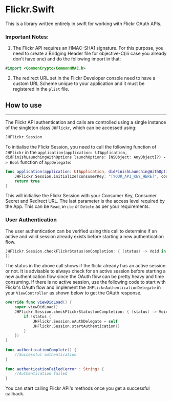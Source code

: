 # Flickr.Swift

This is a library written entirely in swift for working with Flickr OAuth APIs.

### Important Notes:
1. The Flickr API requires an HMAC-SHA1 signature. For this purpose, you need to create a Bridging Header file for objective-C(in case you already don't have one) and do the following import in that:
```swift
#import <CommonCrypto/CommonHMAC.h>
```
2. The redirect URL set in the Flickr Developer console need to have a custom URL Scheme unique to your application and it must be registered in the `plist` file.

## How to use
---
The Flickr API authentication and calls are controlled using a single instance of the singleton class `JHFlickr`, which can be accessed using:

```swift
JHFlickr.Session
```
To initialise the Flickr Session, you need to call the following function of `JHFlickr` in the `application(application: UIApplication, didFinishLaunchingWithOptions launchOptions: [NSObject: AnyObject]?) -> Bool` function of `AppDelegate`:

```swift
func application(application: UIApplication, didFinishLaunchingWithOptions launchOptions: [NSObject: AnyObject]?) -> Bool {
    JHFlickr.Session.initialize(consumerKey: "[YOUR_API_KEY_HERE]", consumerSecret: "[YOUR_API_SECRET_HERE]", redirectURL: NSURL(string: "[YOUR_REDIRECT_URL_HERE]")!, accessLevel: .Delete)
    return true
}
```

This will initialise the Flickr Session with your Consumer Key, Consumer Secret and Redirect URL. The last parameter is the access level required by the App. This can be `Read`, `Write` or `Delete` as per your requirements.

### User Authentication

The user authentication can be verified using this call to determine if an active and valid session already exists before starting a new authentication flow.

```swift
JHFlickr.Session.checkFlickrStatus(onCompletion: { (status) -> Void in
})
```

The status in the above call shows if the flickr already has an active session or not. It is advisable to always check for an active session before starting a new authentication flow since the OAuth flow can be pretty heavy and time consuming. If there is no active session, use the following code to start with Flickr's OAuth flow and implement the `JHFlickrAuthenticationDelegate` in your `ViewController` as shown below to get the OAuth response.

```swift
override func viewDidLoad() {
    super.viewDidLoad()
    JHFlickr.Session.checkFlickrStatus(onCompletion: { (status) -> Void in
        if !status {
            JHFlickr.Session.oAuthDelegate = self
            JHFlickr.Session.startAuthentication()
        }
    })
}
    
func authenticationComplete() {
    //Successful authentication
}
    
func authenticationFailed(error : String) {
    //Authentication failed
}
```

You can start calling Flickr API's methods once you get a successful callback.